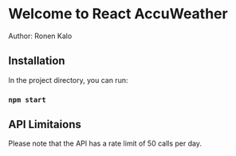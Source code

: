 # Welcome to React AccuWeather

Author: Ronen Kalo

## Installation

In the project directory, you can run:

### `npm start`

## API Limitaions

Please note that the API has a rate limit of 50 calls per day.
